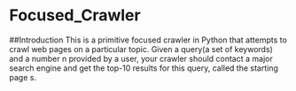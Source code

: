 # Focused_Crawler

##Introduction
This is a primitive focused crawler in Python that attempts to crawl web pages on a particular topic. Given a query(a set of keywords) and a number n provided by a user, your crawler should contact a major search engine and get the top-10 results for this query, called the starting page
s.
